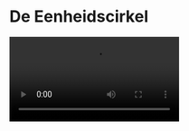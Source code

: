 # De Eenheidscirkel

<video controls>
<source src="../videos/UnitCircle.mp4" type="video/mp4">
</video>